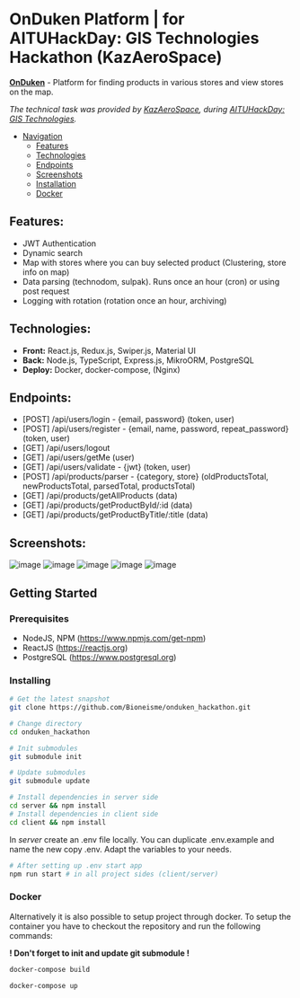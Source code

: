 # OnDuken Platform | for AITUHackDay: GIS Technologies Hackathon (KazAeroSpace)
[**OnDuken**](https://github.com/Bioneisme/kazaerospace_hackathon_backend) - Platform for finding products in various stores and view stores on the map.

*The technical task was provided by [KazAeroSpace](https://kazaerospace.kz/), during [AITUHackDay: GIS Technologies](http://hackaton.astanait.edu.kz/).*

- [Navigation](#navigation)
    - [Features](#features)
    - [Technologies](#technologies)
    - [Endpoints](#endpoints)
    - [Screenshots](#screenshots)
    - [Installation](#prerequisites)
    - [Docker](#docker)

## Features:
* JWT Authentication
* Dynamic search
* Map with stores where you can buy selected product (Clustering, store info on map)
* Data parsing (technodom, sulpak). Runs once an hour (cron) or using post request
* Logging with rotation (rotation once an hour, archiving)


## Technologies:
* **Front:** React.js, Redux.js, Swiper.js, Material UI
* **Back:** Node.js, TypeScript, Express.js, MikroORM, PostgreSQL
* **Deploy:** Docker, docker-compose, (Nginx)

## Endpoints:
* [POST] /api/users/login - {email, password} (token, user)
* [POST] /api/users/register - {email, name, password, repeat_password} (token, user)
* [GET] /api/users/logout
* [GET] /api/users/getMe (user)
* [GET] /api/users/validate - {jwt} (token, user)
* [POST] /api/products/parser - {category, store} (oldProductsTotal, newProductsTotal, parsedTotal, productsTotal)
* [GET] /api/products/getAllProducts (data)
* [GET] /api/products/getProductById/:id (data)
* [GET] /api/products/getProductByTitle/:title (data)

## Screenshots:
![image](https://user-images.githubusercontent.com/92920845/204086374-ee11214a-119d-4fa9-bfe3-a95a41d3ca4c.png)
![image](https://user-images.githubusercontent.com/92920845/204086380-4f9a939b-a164-42cb-8b3e-c2d38d3eaf4e.png)
![image](https://user-images.githubusercontent.com/92920845/204086387-1c4020e6-16ef-4e5d-a1e8-253794844487.png)
![image](https://user-images.githubusercontent.com/92920845/204086401-fa253605-cc35-4ca1-892b-8598a01472e8.png)
![image](https://user-images.githubusercontent.com/92920845/204086411-7d031a4c-3369-4ba9-83a8-e555512e340f.png)


## Getting Started
### Prerequisites
* NodeJS, NPM (https://www.npmjs.com/get-npm)
* ReactJS (https://reactjs.org)
* PostgreSQL (https://www.postgresql.org)

### Installing
```bash
# Get the latest snapshot
git clone https://github.com/Bioneisme/onduken_hackathon.git
```
``` bash
# Change directory
cd onduken_hackathon
```
``` bash
# Init submodules
git submodule init
```
``` bash
# Update submodules
git submodule update
```
``` bash
# Install dependencies in server side
cd server && npm install
# Install dependencies in client side
cd client && npm install
```
In *server* create an .env file locally. You can duplicate .env.example and name the new copy .env. Adapt the variables to your needs.
``` bash
# After setting up .env start app
npm run start # in all project sides (client/server)
```

### Docker
Alternatively it is also possible to setup project through docker. To setup the container you have to checkout the repository and run the following commands:

**! Don't forget to init and update git submodule !**
``` bash
docker-compose build
```
``` bash
docker-compose up
```
